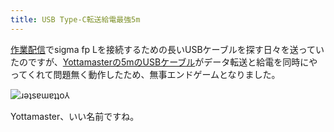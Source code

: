 ```yaml
---
title: USB Type-C転送給電最強5m
---
```

[作業配信](https://www.youtube.com/c/r7kamura)でsigma fp Lを接続するための長いUSBケーブルを探す日々を送っていたのですが、[Yottamasterの5mのUSBケーブル](https://www.amazon.co.jp/dp/B09Y1BY75P)がデータ転送と給電を同時にやってくれて問題無く動作したため、無事エンドゲームとなりました。

![](https://lh5.googleusercontent.com/0BkSZzFCypyTvufHcAfzbqWK-CWElo224SNmIK4GyTbfTBRHog-KlCvu8zHrfIfEDVtFSww5tJIOqIvGLHmoLhPcYcWHwfUZ0WPZGVSwOr5g32UD5Mvqw5DQOl3SHrD6Y3WyGjlG8Z1eUyrlZyrTuzHEYDKGIgHggxhy0I3qUS2oKbbW7ogddNYxPQ "ɹǝʇsɐɯɐʇʇo⅄")

Yottamaster、いい名前ですね。
